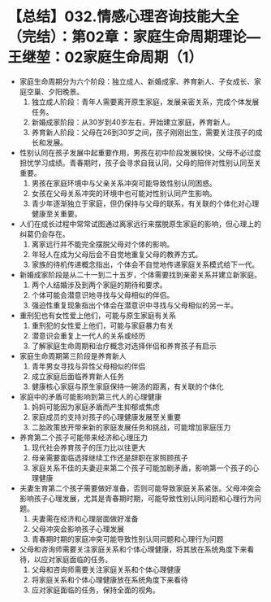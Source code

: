 # 【总结】032.情感心理咨询技能大全（完结）：第02章：家庭生命周期理论—王继堃：02家庭生命周期（1）

-   家庭生命周期分为六个阶段：独立成人、新婚成家、养育新人、子女成长、家庭空巢、夕阳晚景。
    1.  独立成人阶段：青年人需要离开原生家庭，发展亲密关系，完成个体发展任务。
    2.  新婚成家阶段：从30岁到40岁左右，开始建立家庭，养育新人。
    3.  养育新人阶段：父母在26到30岁之间，孩子刚刚出生，需要关注孩子的成长和发展。
-   性别认同在孩子发展中起重要作用，男孩在初中阶段发展较快，父母不必过度担忧学习成绩。青春期时，孩子会寻求自我认同，父母的陪伴对性别认同至关重要。
    1.  男孩在家庭环境中与父亲关系冲突可能导致性别认同困惑。
    2.  女孩在父母关系冲突的环境中也可能对性别认同产生影响。
    3.  青少年逐渐独立于家庭，但仍保持与父母的联系，有关联的个体化对心理健康至关重要。
-   人们在成长过程中常常试图通过离家远行来摆脱原生家庭的影响，但心理上的纠葛仍会存在。
    1.  离家远行并不能完全摆脱父母对个体的影响。
    2.  年轻人在成为父母后会不自觉地重复父母的教养方式。
    3.  家族的待机传递概念指出，个体会不自觉地传递家庭关系模式给下一代。
-   新婚成家阶段是从二十一到二十五岁，个体需要找到亲密关系并建立新家庭。
    1.  两个人结婚涉及到两个家庭的期待和要求。
    2.  个体可能会潜意识地寻找与父母相似的伴侣。
    3.  强迫性重复现象指出个体会在潜意识中寻找与父母相似的另一半。
-   重刑犯也有女性爱上他们，可能与原生家庭有关系
    1.  重刑犯的女性爱上他们，可能与家庭暴力有关
    2.  潜意识会重复上一代人的关系或经历
    3.  了解家庭生命周期和治疗概念对选择伴侣和养育孩子有启示
-   家庭生命周期第三阶段是养育新人
    1.  青年男女寻找与异性父母相似的伴侣
    2.  成立家庭后面临养育新人任务
    3.  健康核心家庭与原生家庭保持一碗汤的距离，有关联的个体化
-   家庭中的矛盾可能影响到第三代人的心理健康
    1.  妈妈可能因为家庭矛盾而产生抑郁或焦虑
    2.  家庭成员的支持对孩子的心理健康发展至关重要
    3.  二胎政策放开带来新的家庭发展任务和挑战，可能增加家庭压力
-   养育第二个孩子可能带来经济和心理压力
    1.  现代社会养育孩子的压力比以往更大
    2.  母亲需要面临选择继续工作还是辞职在家照顾孩子
    3.  家庭关系不佳的夫妻迎来第二个孩子可能加剧矛盾，影响第一个孩子的心理健康
-   夫妻生育第二个孩子需要做好准备，否则可能导致家庭关系紧张。父母冲突会影响孩子心理发展，尤其是青春期时期，可能导致性别认同问题和心理行为问题。
    1.  夫妻需在经济和心理层面做好准备
    2.  父母冲突会影响孩子心理发展
    3.  青春期时期的家庭冲突可能导致性别认同问题和心理行为问题
-   父母和咨询师需要关注家庭关系和个体心理健康，将其放在系统角度下来看待，以应对家庭面临的任务。
    1.  父母和咨询师需要关注家庭关系和个体心理健康
    2.  将家庭关系和个体心理健康放在系统角度下来看待
    3.  应对家庭面临的任务，保持全面的视角。